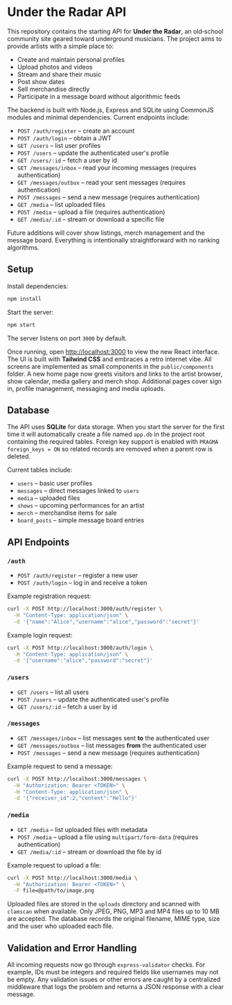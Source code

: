 # Under the Radar API

This repository contains the starting API for **Under the Radar**, an old‑school
community site geared toward underground musicians. The project aims to provide
artists with a simple place to:

- Create and maintain personal profiles
- Upload photos and videos
- Stream and share their music
- Post show dates
- Sell merchandise directly
- Participate in a message board without algorithmic feeds

The backend is built with Node.js, Express and SQLite using CommonJS modules and
minimal dependencies. Current endpoints include:

- `POST /auth/register` – create an account
- `POST /auth/login` – obtain a JWT
- `GET /users` – list user profiles
- `POST /users` – update the authenticated user's profile
- `GET /users/:id` – fetch a user by id
- `GET /messages/inbox` – read your incoming messages (requires authentication)
- `GET /messages/outbox` – read your sent messages (requires authentication)
- `POST /messages` – send a new message (requires authentication)
- `GET /media` – list uploaded files
- `POST /media` – upload a file (requires authentication)
- `GET /media/:id` – stream or download a specific file

Future additions will cover show listings, merch management and the message
board. Everything is intentionally straightforward with no ranking algorithms.

## Setup

Install dependencies:

```bash
npm install
```

Start the server:

```bash
npm start
```

The server listens on port `3000` by default.

Once running, open [http://localhost:3000](http://localhost:3000) to view the
new React interface. The UI is built with **Tailwind CSS** and embraces a retro
internet vibe. All screens are implemented as small components in the
`public/components` folder. A new home page now greets visitors and links to the
artist browser, show calendar, media gallery and merch shop. Additional pages
cover sign in, profile management, messaging and media uploads.

## Database

The API uses **SQLite** for data storage. When you start the server for the
first time it will automatically create a file named `app.db` in the project
root containing the required tables. Foreign key support is enabled with
`PRAGMA foreign_keys = ON` so related records are removed when a parent row is
deleted.

Current tables include:

- `users` – basic user profiles
- `messages` – direct messages linked to `users`
- `media` – uploaded files
- `shows` – upcoming performances for an artist
- `merch` – merchandise items for sale
- `board_posts` – simple message board entries

## API Endpoints

### `/auth`

- `POST /auth/register` – register a new user
- `POST /auth/login` – log in and receive a token

Example registration request:

```bash
curl -X POST http://localhost:3000/auth/register \
  -H "Content-Type: application/json" \
  -d '{"name":"Alice","username":"alice","password":"secret"}'
```

Example login request:

```bash
curl -X POST http://localhost:3000/auth/login \
  -H "Content-Type: application/json" \
  -d '{"username":"alice","password":"secret"}'
```

### `/users`

- `GET /users` – list all users
- `POST /users` – update the authenticated user's profile
- `GET /users/:id` – fetch a user by id

### `/messages`

- `GET /messages/inbox` – list messages sent **to** the authenticated user
- `GET /messages/outbox` – list messages **from** the authenticated user
- `POST /messages` – send a new message (requires authentication)

Example request to send a message:

```bash
curl -X POST http://localhost:3000/messages \
  -H "Authorization: Bearer <TOKEN>" \
  -H "Content-Type: application/json" \
  -d '{"receiver_id":2,"content":"Hello"}'
```

### `/media`

- `GET /media` – list uploaded files with metadata
- `POST /media` – upload a file using `multipart/form-data` (requires authentication)
- `GET /media/:id` – stream or download the file by id

Example request to upload a file:

```bash
curl -X POST http://localhost:3000/media \
  -H "Authorization: Bearer <TOKEN>" \
  -F file=@path/to/image.png
```

Uploaded files are stored in the `uploads` directory and scanned with
`clamscan` when available. Only JPEG, PNG, MP3 and MP4 files up to 10 MB are
accepted. The database records the original filename, MIME type, size and the
user who uploaded each file.

## Validation and Error Handling

All incoming requests now go through `express-validator` checks. For example,
IDs must be integers and required fields like usernames may not be empty.
Any validation issues or other errors are caught by a centralized middleware
that logs the problem and returns a JSON response with a clear message.
